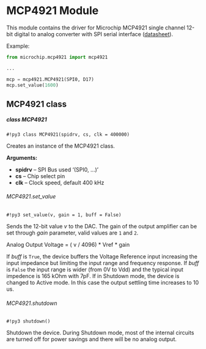 # MCP4921 Module

This module contains the driver for Microchip MCP4921 single channel 12-bit digital to analog converter
with SPI serial interface ([datasheet](http://ww1.microchip.com/downloads/en/DeviceDoc/22248a.pdf)).

Example:

```py
from microchip.mcp4921 import mcp4921

...

mcp = mcp4921.MCP4921(SPI0, D17)
mcp.set_value(1600)
```

## MCP4921 class

##### class MCP4921

```#!py3 class MCP4921(spidrv, cs, clk = 400000)```

Creates an instance of the MCP4921 class.


**Arguments:**

    
* **spidrv** – SPI Bus used ‘(SPI0, …)’
* **cs** – Chip select pin
* **clk** – Clock speed, default 400 kHz


###### MCP4921.set_value

```#!py3 set_value(v, gain = 1, buff = False)```

Sends the 12-bit value *v* to the DAC. The gain of the output amplifier can be set through *gain* parameter, valid values are `1` and `2`.

Analog Output Voltage = ( v / 4096) * Vref * gain

If *buff* is `True`, the device buffers the Voltage Reference input increasing the input impedance but limiting the input range and frequency response. If *buff* is `False` the input range is wider (from 0V to Vdd) and the typical input impedence is 165 kOhm with 7pF. If in Shutdown mode, the device is changed to Active mode. In this case the output settling time increases to 10 us.

###### MCP4921.shutdown

```#!py3 shutdown()```

Shutdown the device. During Shutdown mode, most of the internal circuits are turned off for power savings and there will be no analog output.
